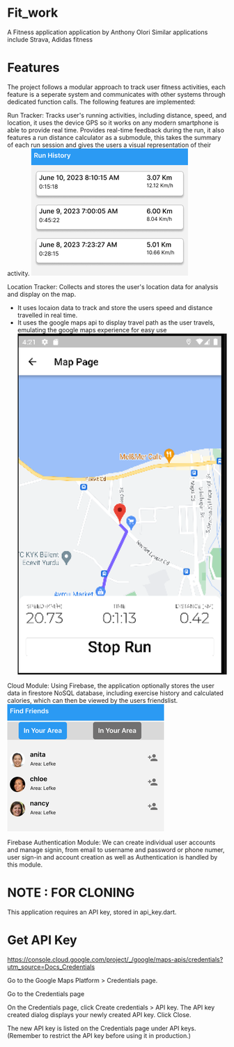 # Fit_work

A Fitness application application by Anthony Olori
Similar applications include Strava, Adidas fitness
# Features


The project follows a modular approach to track user fitness activities, each feature is a seperate system and communicates with other systems through dedicated function calls. The following features are implemented:

Run Tracker:
Tracks user's running activities, including distance, speed, and location, it uses the device GPS so it works on any modern smartphone is able to provide real time. Provides real-time feedback during the run, it also features a run distance calculator as a submodule, this takes the summary of each run session and gives the users a visual representation of their activity.
 ![Alt text](image.png)
 

Location Tracker:
Collects and stores the user's location data for analysis and display on the map.
* It uses locaion data to track and store the users speed and distance travelled in real time.
* It uses the google maps api to display travel path as the user travels, emulating the google maps experience for easy use
![Alt text](image-1.png) 

Cloud Module: Using Firebase, the application optionally stores the user data in firestore NoSQL database, including exercise history and calculated calories, which can then be viewed by the users friendslist. 
![Alt text](image-2.png)


Firebase Authentication Module: We can create individual user accounts and manage signin, from email to username and password or phone numer, user sign-in and account creation as well as Authentication is handled by this module. 


# NOTE : FOR CLONING
This application requires an API key, stored in api_key.dart. 

# Get API Key 
https://console.cloud.google.com/project/_/google/maps-apis/credentials?utm_source=Docs_Credentials

Go to the Google Maps Platform > Credentials page.

Go to the Credentials page

On the Credentials page, click Create credentials > API key.
The API key created dialog displays your newly created API key.
Click Close.

The new API key is listed on the Credentials page under API keys.
(Remember to restrict the API key before using it in production.)

